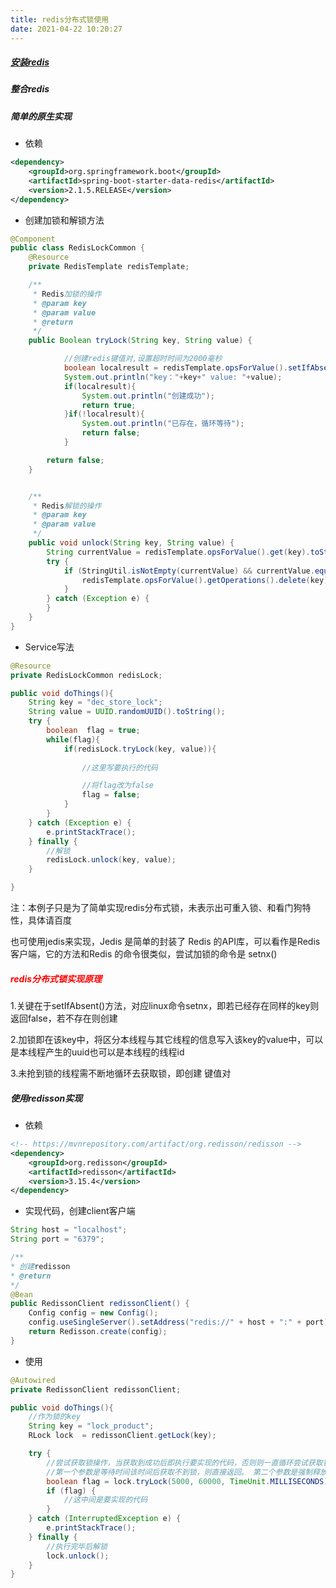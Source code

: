 ```yaml
---
title: redis分布式锁使用
date: 2021-04-22 10:20:27
---
```


##### [安装redis]()

##### 整合redis

##### 简单的原生实现

- 依赖

```XML
<dependency>
    <groupId>org.springframework.boot</groupId>
    <artifactId>spring-boot-starter-data-redis</artifactId>
    <version>2.1.5.RELEASE</version>
</dependency>
```

- 创建加锁和解锁方法

```java
@Component
public class RedisLockCommon {
    @Resource
    private RedisTemplate redisTemplate;

    /**
     * Redis加锁的操作
     * @param key
     * @param value
     * @return
     */
    public Boolean tryLock(String key, String value) {

            //创建redis键值对,设置超时时间为2000毫秒
            boolean localresult = redisTemplate.opsForValue().setIfAbsent(key,value,2000,TimeUnit.MILLISECONDS);
            System.out.println("key："+key+" value: "+value);
            if(localresult){
                System.out.println("创建成功");
                return true;
            }if(!localresult){
                System.out.println("已存在，循环等待");
                return false;
            }

        return false;
    }


    /**
     * Redis解锁的操作
     * @param key
     * @param value
     */
    public void unlock(String key, String value) {
        String currentValue = redisTemplate.opsForValue().get(key).toString();
        try {
            if (StringUtil.isNotEmpty(currentValue) && currentValue.equals(value)) {
                redisTemplate.opsForValue().getOperations().delete(key);
            }
        } catch (Exception e) {
        }
    }
}
```

- Service写法

```java
@Resource
private RedisLockCommon redisLock;    

public void doThings(){
    String key = "dec_store_lock";
    String value = UUID.randomUUID().toString();
    try {
        boolean  flag = true;
        while(flag){
            if(redisLock.tryLock(key, value)){
                
                //这里写要执行的代码

                //将flag改为false
                flag = false;
            }
        }
    } catch (Exception e) {
        e.printStackTrace();
    } finally {
        //解锁
        redisLock.unlock(key, value);
    }

}
```

注：本例子只是为了简单实现redis分布式锁，未表示出可重入锁、和看门狗特性，具体请百度

也可使用jedis来实现，Jedis 是简单的封装了 Redis 的API库，可以看作是Redis客户端，它的方法和Redis 的命令很类似，尝试加锁的命令是 setnx()

##### <font color=red>redis分布式锁实现原理</font>

1.关键在于setIfAbsent()方法，对应linux命令setnx，即若已经存在同样的key则返回false，若不存在则创建

2.加锁即在该key中，将区分本线程与其它线程的信息写入该key的value中，可以是本线程产生的uuid也可以是本线程的线程id

3.未抢到锁的线程需不断地循环去获取锁，即创建 键值对



##### 使用redisson实现

- 依赖

```XML
<!-- https://mvnrepository.com/artifact/org.redisson/redisson -->
<dependency>
    <groupId>org.redisson</groupId>
    <artifactId>redisson</artifactId>
    <version>3.15.4</version>
</dependency>
```

- 实现代码，创建client客户端

```java
String host = "localhost";
String port = "6379";

/**
* 创建redisson
* @return
*/
@Bean
public RedissonClient redissonClient() {
    Config config = new Config();
    config.useSingleServer().setAddress("redis://" + host + ":" + port);
    return Redisson.create(config);
}
```

- 使用

```java
@Autowired
private RedissonClient redissonClient;

public void doThings(){
    //作为锁的key
	String key = "lock_product";
    RLock lock  = redissonClient.getLock(key);

    try {
        //尝试获取锁操作，当获取到成功后即执行要实现的代码，否则则一直循环尝试获取锁
        //第一个参数是等待时间该时间后获取不到锁，则直接返回。 第二个参数是强制释放时间
        boolean flag = lock.tryLock(5000, 60000, TimeUnit.MILLISECONDS);
        if (flag) {
            //这中间是要实现的代码
        }
    } catch (InterruptedException e) {
        e.printStackTrace();
    } finally {
        //执行完毕后解锁
        lock.unlock();
    }
}
```



